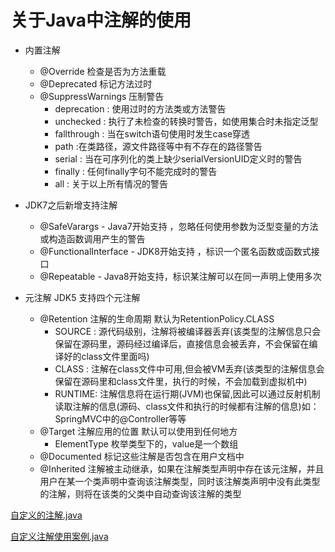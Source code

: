 # 关于Java中注解的使用


- 内置注解
  - @Override         检查是否为方法重载
  - @Deprecated      标记方法过时
  - @SuppressWarnings 压制警告
    - deprecation : 使用过时的方法类或方法警告
    - unchecked   : 执行了未检查的转换时警告，如使用集合时未指定泛型
    - fallthrough : 当在switch语句使用时发生case穿透
    - path :在类路径，源文件路径等中有不存在的路径警告
    - serial : 当在可序列化的类上缺少serialVersionUID定义时的警告
    - finally : 任何finally字句不能完成时的警告
    - all : 关于以上所有情况的警告
- JDK7之后新增支持注解
  - @SafeVarargs - Java7开始支持 ，忽略任何使用参数为泛型变量的方法或构造函数调用产生的警告
  - @FunctionalInterface - JDK8开始支持 ，标识一个匿名函数或函数式接口
  - @Repeatable  - Java8开始支持，标识某注解可以在同一声明上使用多次


- 元注解 JDK5 支持四个元注解
  - @Retention  注解的生命周期  默认为RetentionPolicy.CLASS
    - SOURCE : 源代码级别，注解将被编译器丢弃(该类型的注解信息只会保留在源码里，源码经过编译后，直接信息会被丢弃，不会保留在编译好的class文件里面吗)
    - CLASS  : 注解在class文件中可用,但会被VM丢弃(该类型的注解信息会保留在源码里和class文件里，执行的时候，不会加载到虚拟机中)
    - RUNTIME: 注解信息将在运行期(JVM)也保留,因此可以通过反射机制读取注解的信息(源码、class文件和执行的时候都有注解的信息)如：SpringMVC中的@Controller等等
  - @Target 注解应用的位置  默认可以使用到任何地方
    - ElementType 枚举类型下的，value是一个数组
  - @Documented 标记这些注解是否包含在用户文档中
  - @Inherited  注解被主动继承，如果在注解类型声明中存在该元注解，并且用户在某一个类声明中查询该注解类型，同时该注解类声明中没有此类型的注解，则将在该类的父类中自动查询该注解的类型



[自定义的注解.java](MyAnnotation1.java)


[自定义注解使用案例.java](Test1.java)

